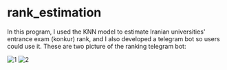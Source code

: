 # rank_estimation
In this program, I used the KNN model to estimate Iranian universities' entrance exam (konkur) rank, and I also developed a telegram bot so users could use it.
These are two picture of the ranking telegram bot: 

![1](https://user-images.githubusercontent.com/45950266/226140656-f3d5d2c3-a6a1-4c71-ac63-8e85d778ae4c.png) ![2](https://user-images.githubusercontent.com/45950266/226140661-772f4a0a-9f9f-4ce8-9025-7b829c9a786b.png)
